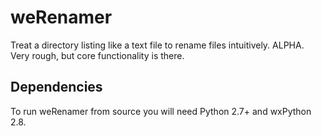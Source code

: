 weRenamer
=====

Treat a directory listing like a text file to rename files intuitively. ALPHA. Very rough, but core functionality is there.

## Dependencies

To run weRenamer from source you will need Python 2.7+ and wxPython 2.8.

[wxPython]: http://www.wxpython.org/
